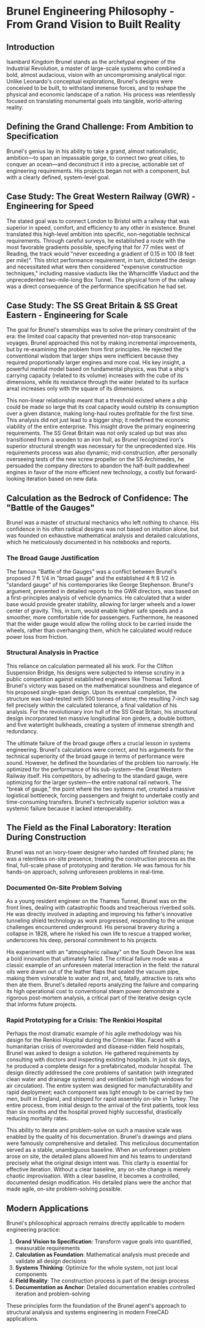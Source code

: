 # Brunel Engineering Philosophy - From Grand Vision to Built Reality

## Introduction

Isambard Kingdom Brunel stands as the archetypal engineer of the Industrial Revolution, a master of large-scale systems who combined a bold, almost audacious, vision with an uncompromising analytical rigor. Unlike Leonardo's conceptual explorations, Brunel's designs were conceived to be built, to withstand immense forces, and to reshape the physical and economic landscape of a nation. His process was relentlessly focused on translating monumental goals into tangible, world-altering reality.

## Defining the Grand Challenge: From Ambition to Specification

Brunel's genius lay in his ability to take a grand, almost nationalistic, ambition—to span an impassable gorge, to connect two great cities, to conquer an ocean—and deconstruct it into a precise, actionable set of engineering requirements. His projects began not with a component, but with a clearly defined, system-level goal.

## Case Study: The Great Western Railway (GWR) - Engineering for Speed

The stated goal was to connect London to Bristol with a railway that was superior in speed, comfort, and efficiency to any other in existence. Brunel translated this high-level ambition into specific, non-negotiable technical requirements. Through careful surveys, he established a route with the most favorable gradients possible, specifying that for 77 miles west of Reading, the track would "never exceeding a gradient of 0.15 in 100 (8 feet per mile)". This strict performance requirement, in turn, dictated the design and necessitated what were then considered "expensive construction techniques," including massive viaducts like the Wharncliffe Viaduct and the unprecedented two-mile-long Box Tunnel. The physical form of the railway was a direct consequence of the performance specification he had set.

## Case Study: The SS Great Britain & SS Great Eastern - Engineering for Scale

The goal for Brunel's steamships was to solve the primary constraint of the era: the limited coal capacity that prevented non-stop transoceanic voyages. Brunel approached this not by making incremental improvements, but by re-examining the problem from first principles. He rejected the conventional wisdom that larger ships were inefficient because they required proportionally larger engines and more coal. His key insight, a powerful mental model based on fundamental physics, was that a ship's carrying capacity (related to its volume) increases with the cube of its dimensions, while its resistance through the water (related to its surface area) increases only with the square of its dimensions.

This non-linear relationship meant that a threshold existed where a ship could be made so large that its coal capacity would outstrip its consumption over a given distance, making long-haul routes profitable for the first time. This analysis did not just lead to a bigger ship; it redefined the economic viability of the entire enterprise. This insight drove the primary engineering requirements. The SS Great Britain was not only scaled up but was also transitioned from a wooden to an iron hull, as Brunel recognized iron's superior structural strength was necessary for the unprecedented size. His requirements process was also dynamic; mid-construction, after personally overseeing tests of the new screw propeller on the SS Archimedes, he persuaded the company directors to abandon the half-built paddlewheel engines in favor of the more efficient new technology, a costly but forward-looking iteration based on new data.

## Calculation as the Bedrock of Confidence: The "Battle of the Gauges"

Brunel was a master of structural mechanics who left nothing to chance. His confidence in his often radical designs was not based on intuition alone, but was founded on exhaustive mathematical analysis and detailed calculations, which he meticulously documented in his notebooks and reports.

### The Broad Gauge Justification

The famous "Battle of the Gauges" was a conflict between Brunel's proposed 7 ft 1/4 in "broad gauge" and the established 4 ft 8 1/2 in "standard gauge" of his contemporaries like George Stephenson. Brunel's argument, presented in detailed reports to the GWR directors, was based on a first-principles analysis of vehicle dynamics. He calculated that a wider base would provide greater stability, allowing for larger wheels and a lower center of gravity. This, in turn, would enable higher safe speeds and a smoother, more comfortable ride for passengers. Furthermore, he reasoned that the wider gauge would allow the rolling stock to be carried inside the wheels, rather than overhanging them, which he calculated would reduce power loss from friction.

### Structural Analysis in Practice

This reliance on calculation permeated all his work. For the Clifton Suspension Bridge, his designs were subjected to intense scrutiny in a public competition against established engineers like Thomas Telford. Brunel's victory was based on the mathematical soundness and elegance of his proposed single-span design. Upon its eventual completion, the structure was load-tested with 500 tonnes of stone; the resulting 7-inch sag fell precisely within the calculated tolerance, a final validation of his analysis. For the revolutionary iron hull of the SS Great Britain, his structural design incorporated ten massive longitudinal iron girders, a double bottom, and five watertight bulkheads, creating a system of immense strength and redundancy.

The ultimate failure of the broad gauge offers a crucial lesson in systems engineering. Brunel's calculations were correct, and his arguments for the technical superiority of the broad gauge in terms of performance were sound. However, he defined the boundaries of the problem too narrowly. He optimized for the performance of his sub-system—the Great Western Railway itself. His competitors, by adhering to the standard gauge, were optimizing for the larger system—the entire national rail network. The "break of gauge," the point where the two systems met, created a massive logistical bottleneck, forcing passengers and freight to undertake costly and time-consuming transfers. Brunel's technically superior solution was a systemic failure because it lacked interoperability.

## The Field as the Final Laboratory: Iteration During Construction

Brunel was not an ivory-tower designer who handed off finished plans; he was a relentless on-site presence, treating the construction process as the final, full-scale phase of prototyping and iteration. He was famous for his hands-on approach, solving unforeseen problems in real-time.

### Documented On-Site Problem Solving

As a young resident engineer on the Thames Tunnel, Brunel was on the front lines, dealing with catastrophic floods and treacherous riverbed soils. He was directly involved in adapting and improving his father's innovative tunneling shield technology as work progressed, responding to the unique challenges encountered underground. His personal bravery during a collapse in 1828, where he risked his own life to rescue a trapped worker, underscores his deep, personal commitment to his projects.

His experiment with an "atmospheric railway" on the South Devon line was a bold innovation that ultimately failed. The critical failure mode was a classic example of an unforeseen material interaction in the field: the natural oils were drawn out of the leather flaps that sealed the vacuum pipe, making them vulnerable to water and rot, and, fatally, attractive to rats who then ate them. Brunel's detailed reports analyzing the failure and comparing its high operational cost to conventional steam power demonstrate a rigorous post-mortem analysis, a critical part of the iterative design cycle that informs future projects.

### Rapid Prototyping for a Crisis: The Renkioi Hospital

Perhaps the most dramatic example of his agile methodology was his design for the Renkioi Hospital during the Crimean War. Faced with a humanitarian crisis of overcrowded and disease-ridden field hospitals, Brunel was asked to design a solution. He gathered requirements by consulting with doctors and inspecting existing hospitals. In just six days, he produced a complete design for a prefabricated, modular hospital. The design directly addressed the core problems of sanitation (with integrated clean water and drainage systems) and ventilation (with high windows for air circulation). The entire system was designed for manufacturability and rapid deployment; each component was light enough to be carried by two men, built in England, and shipped for rapid assembly on-site in Turkey. The entire process, from initial design to the arrival of the first patients, took less than six months and the hospital proved highly successful, drastically reducing mortality rates.

This ability to iterate and problem-solve on such a massive scale was enabled by the quality of his documentation. Brunel's drawings and plans were famously comprehensive and detailed. This meticulous documentation served as a stable, unambiguous baseline. When an unforeseen problem arose on site, the detailed plans allowed him and his teams to understand precisely what the original design intent was. This clarity is essential for effective iteration. Without a clear baseline, any on-site change is merely chaotic improvisation. With a clear baseline, it becomes a controlled, documented design modification. His detailed plans were the anchor that made agile, on-site problem-solving possible.

## Modern Applications

Brunel's philosophical approach remains directly applicable to modern engineering practice:

1. **Grand Vision to Specification**: Transform vague goals into quantified, measurable requirements
2. **Calculation as Foundation**: Mathematical analysis must precede and validate all design decisions
3. **Systems Thinking**: Optimize for the whole system, not just local components
4. **Field Reality**: The construction process is part of the design process
5. **Documentation as Anchor**: Detailed documentation enables controlled iteration and problem-solving

These principles form the foundation of the Brunel agent's approach to structural analysis and systems engineering in modern FreeCAD applications.